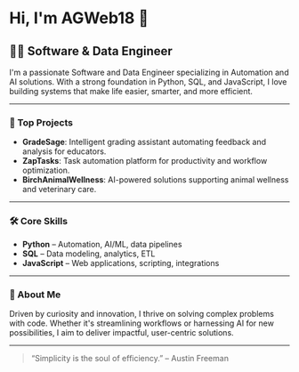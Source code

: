 # Hi, I'm AGWeb18 👋

## 👨‍💻 Software & Data Engineer

I'm a passionate Software and Data Engineer specializing in Automation and AI solutions. With a strong foundation in Python, SQL, and JavaScript, I love building systems that make life easier, smarter, and more efficient.

---

### 🚀 Top Projects

- **GradeSage**: Intelligent grading assistant automating feedback and analysis for educators.
- **ZapTasks**: Task automation platform for productivity and workflow optimization.
- **BirchAnimalWellness**: AI-powered solutions supporting animal wellness and veterinary care.

---

### 🛠️ Core Skills

- **Python** – Automation, AI/ML, data pipelines
- **SQL** – Data modeling, analytics, ETL
- **JavaScript** – Web applications, scripting, integrations

---

### 🌟 About Me

Driven by curiosity and innovation, I thrive on solving complex problems with code. Whether it's streamlining workflows or harnessing AI for new possibilities, I aim to deliver impactful, user-centric solutions.

---

> “Simplicity is the soul of efficiency.” – Austin Freeman
